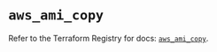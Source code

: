 # `aws_ami_copy`

Refer to the Terraform Registry for docs: [`aws_ami_copy`](https://registry.terraform.io/providers/hashicorp/aws/5.78.0/docs/resources/ami_copy).
